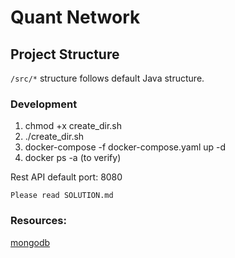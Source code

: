 # Quant Network

## Project Structure

`/src/*` structure follows default Java structure.

### Development

1. chmod +x create_dir.sh
2. ./create_dir.sh
3. docker-compose -f docker-compose.yaml up -d
4. docker ps -a (to verify)

Rest API default port: 8080

`Please read SOLUTION.md`

### Resources:

[mongodb](https://www.mongodb.com/docs/drivers/reactive-streams/)
